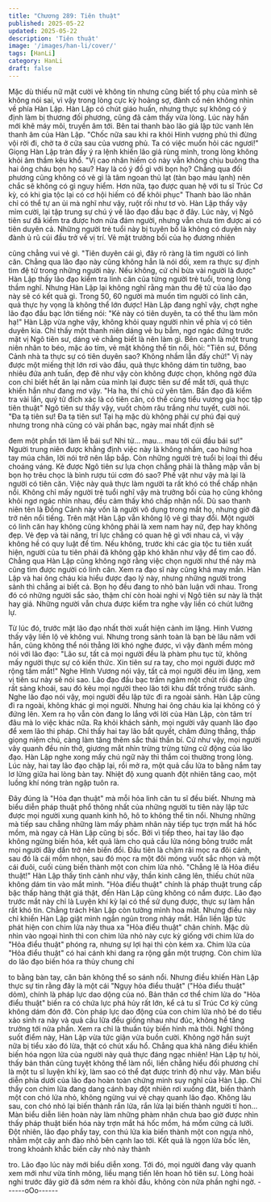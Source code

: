 ```yaml
---
title: "Chương 289: Tiên thuật"
published: 2025-05-22
updated: 2025-05-22
description: 'Tiên thuật'
image: '/images/han-li/cover/'
tags: [HanLi]
category: HanLi
draft: false
---
```


Mặc dù thiếu nữ mặt cười vẻ không tin nhưng cũng biết tổ phụ
của mình sẽ không nói sai, vì vậy trong lòng cực kỳ hoảng sợ,
đành cố nén không nhìn về phía Hàn Lập.
Hàn Lập có chút giáo huấn, nhưng thực sự không có ý định làm bị
thương đối phương, cũng đã cảm thấy vừa lòng.
Lúc này hắn mới khẽ máy môi, truyền âm tới.
Bên tai thanh bào lão giả lập tức vanh lên thanh âm của Hàn Lập.
"Chốc nữa sau khi ra khỏi Hinh vương phủ thì đừng vội rời đi, chờ
ta ở cửa sau của vương phủ. Ta có việc muốn hỏi các ngươi!"
Giọng Hàn Lập tràn đầy ý ra lệnh khiến lão giả rùng mình, trong
lòng không khỏi âm thầm kêu khổ.
"Vị cao nhân hiếm có này vẫn không chịu buông tha hai ông cháu
bọn họ sau? Hay là có ý đồ gì với bọn họ? Chẳng qua đối phương
cũng không có vẻ gì là tâm ngoan thủ lạt (tàn bạo máu lạnh) nên
chắc sẽ không có gì nguy hiểm. Hơn nữa, tạo được quan hệ với tu
sĩ Trúc Cơ kỳ, có khi gia tộc lại có cơ hội hiếm có để khôi phục"
Thanh bào lão nhân chỉ có thể tự an ủi mà nghĩ như vậy, ruột rối
như tơ vò.
Hàn Lập thấy vậy mỉm cười, lại tập trung sự chú ý về lão đạo đầu
bạc ở đây.
Lúc này, vị Ngô tiên sư đã kiểm tra được hơn nửa đám người,
nhưng vẫn chưa tìm được ai có tiên duyên cả.
Những người trẻ tuổi này bị tuyên bố là không có duyên này đành
ủ rũ cúi đầu trở về vị trí. Vẻ mặt trưởng bối của họ đương nhiên

cũng chẳng vui vẻ gì.
"Tiên duyên cái gì, đây rõ ràng là tìm người có linh căn. Chẳng
qua lão đạo này cũng không hẳn là nói dối, xem ra thực sự định
tìm đệ tử trong những người này. Nếu không, cứ chỉ bừa vài
người là được" Hàn Lập thấy lão đạo kiểm tra linh căn của từng
người trẻ tuổi, trong lòng thầm nghĩ.
Nhưng Hàn Lập lại không nghĩ rằng màn thu đệ tử của lão đạo
này sẽ có kết quả gì. Trong 50, 60 người mà muốn tìm người có
linh căn, quả thực hy vọng là không thể lớn được!
Hàn Lập đang nghĩ vậy, chợt nghe lão đạo đầu bạc lớn tiếng nói:
"Kẻ này có tiên duyên, ta có thể thu làm môn hạ!"
Hàn Lập vừa nghe vậy, không khỏi quay người nhìn về phía vị có
tiên duyên kia.
Chỉ thấy một thanh niên dáng vẻ bụ bẫm, ngơ ngác đứng trước
mặt vị Ngô tiên sư, dáng vẻ chẳng biết là nên làm gì.
Bên cạnh là một trung niên nhân to béo, mặc áo tím, vẻ mặt
không thể tin nổi, hỏi:
"Tiên sư, Đồng Cảnh nhà ta thực sự có tiên duyên sao? Không
nhầm lẫn đấy chứ!"
Vị này được một miếng thịt lớn rơi vào đầu, quả thực không dám
tin tưởng, bao nhiêu đứa anh tuấn, đẹp đẽ như vậy còn không
được chọn, không ngờ đứa con chỉ biết hết ăn lại nằm của mình
lại được tiên sư để mắt tới, quả thực khiến hắn như đang mơ vậy.
"Ha ha, thí chủ cứ yên tâm. Bần đạo đã kiểm tra vài lần, quý tử
đích xác là có tiên căn, có thể cùng tiểu vương gia học tập tiên
thuật" Ngô tiên sư thấy vậy, vuốt chòm râu trắng như tuyết, cười
nói.
"Đa tạ tiên sư! Đa tạ tiên sư! Tại hạ mặc dù không phải cự phú đại
quý nhưng trong nhà cũng có vài phần bạc, ngày mai nhất định sẽ

đem một phần tới làm lễ bái sư! Nhi tử… mau… mau tới cúi đầu
bái sư!" Người trung niên được khẳng định việc này là không
nhầm, cao hứng hoa tay múa chân, lời nói trở nên lắp bắp.
Còn những người trẻ tuổi bị loại thì đều choáng váng.
Kẻ được Ngô tiên sư lựa chọn chẳng phải là thằng mập vẫn bị
bọn họ trêu chọc là bình rượu túi cơm đó sao?
Phế vật như vậy mà lại là người có tiên căn. Việc này quả thực
làm người ta rất khó có thể chấp nhận nổi.
Không chỉ mấy người trẻ tuổi nghĩ vậy mà trưởng bối của họ cũng
không khỏi ngơ ngác nhìn nhau, đều cảm thấy khó chấp nhận nổi.
Dù sao thanh niên tên là Đồng Cảnh này vốn là người vô dụng
trong mắt họ, nhưng giờ đã trở nên nổi tiếng.
Trên mặt Hàn Lập vẫn không lộ vẻ gì thay đổi.
Một người có linh căn hay không cũng không phải là xem nam
hay nữ, đẹp hay không đẹp. Vẻ đẹp và tài năng, trí lực chẳng có
quan hệ gì với nhau cả, vì vậy không hề có quy luật để tìm.
Nếu không, trước khi các gia tộc tu tiên xuất hiện, người của tu
tiên phái đã không gặp khó khăn như vậy để tìm cao đồ.
Chẳng qua Hàn Lập cũng không ngờ rằng việc chọn người như
thế này mà cũng tìm được người có linh căn. Xem ra đạo sĩ này
cũng khá may mắn.
Hàn Lập và hai ông cháu kia hiểu được đạo lý này, nhưng những
người trong sảnh thì chẳng ai biết cả.
Bọn họ đều đang to nhỏ bàn luận với nhau.
Trong đó có những người sắc sảo, thậm chí còn hoài nghi vị Ngô
tiên sư này là thật hay giả. Những người vẫn chưa được kiểm tra
nghe vậy liền có chút lưỡng lự.

Từ lúc đó, trước mặt lão đạo nhất thời xuất hiện cảnh im lặng.
Hinh Vương thấy vậy liền lộ vẻ không vui.
Nhưng trong sảnh toàn là bạn bè lâu năm với hắn, cũng không
thể nói thẳng lời khó nghe được, vì vậy đành mềm mỏng nói với
lão đạo:
"Lão sư, tất cả mọi người đều là phàm phu tục tử, không mấy
người thực sự có kiến thức. Xin tiên sư ra tay, cho mọi người
được mở rộng tầm mắt!"
Nghe HInh Vương nói vậy, tất cả mọi người đều im lặng, xem vị
tiên sư này sẽ nói sao.
Lão đạo đầu bạc trầm ngâm một chút rồi đáp ứng rất sảng khoái,
sau đó kêu mọi người theo lão tới khu đất trống trước sảnh.
Nghe lão đạo nói vậy, mọi người đều lập tức đi ra ngoài sảnh.
Hàn Lập cũng đi ra ngoài, không khác gì mọi người.
Nhưng hai ông cháu kia lại không có ý đứng lên. Xem ra họ vẫn
còn đang lo lắng với lời của Hàn Lập, còn tâm trí đâu mà lo việc
khác nữa.
Ra khỏi khách sảnh, mọi người vây quanh lão đạo để xem lão thi
pháp.
Chỉ thấy hai tay lão bắt quyết, châm đứng thẳng, thấp giọng niệm
chú, càng làm tăng thêm sắc thái thần bí.
Cứ như vậy, mọi người vây quanh đều nín thở, giương mắt nhìn
trừng trừng từng cử động của lão đạo.
Hàn Lập nghe xong mấy chú ngữ này thì thầm coi thường trong
lòng.
Lúc này, hai tay lão đạo chập lại, rồi mở ra, một quả cầu lửa to
bằng nắm tay lơ lửng giữa hai lòng bàn tay. Nhiệt độ xung quanh
đột nhiên tăng cao, một luồng khí nóng tràn ngập tuôn ra.

Đây đúng là "Hỏa đạn thuật" mà mỗi hỏa linh căn tu sĩ đều biết.
Nhưng mà biểu diễn pháp thuật phổ thông nhất của những người
tu tiên này lập tức được mọi người xung quanh kinh hô, hô to
không thể tin nổi.
Nhưng những mà tiếp sau chẳng những làm mấy phàm nhân này
tiếp tục trợn mắt há hốc mồm, mà ngay cả Hàn Lập cũng bị sốc.
Bởi vì tiếp theo, hai tay lão đạo không ngừng biến hóa, kết quả
làm cho quả cầu lửa nóng bỏng trước mắt mọi người đây dần trở
nên biến đổi.
Đầu tiên là chậm rãi mọc ra đôi cánh, sau đó là cái mồm nhọn,
sau đó mọc ra một đôi móng vuốt sắc nhọn và một cái đuôi, cuối
cùng biến thành một con chim lửa nhỏ.
"Chẳng lẽ là Hỏa điểu thuật!"
Hàn Lập thấy tình cảnh như vậy, thần kinh căng lên, thiếu chút
nữa không dám tin vào mắt mình.
"Hỏa điểu thuật" chính là pháp thuật trung cấp bậc thấp hàng thật
giá thật, đến Hàn Lập cũng không có nắm được. Lão đạo trước
mắt này chỉ là Luyện khí kỳ lại có thể sử dụng được, thực sự làm
hắn rất khó tin. Chẳng trách Hàn Lập còn tưởng mình hoa mắt.
Nhưng điều này chỉ khiến Hàn Lập giật mình ngắn ngủn trong
nháy mắt.
Hắn liền lập tức phát hiện con chim lửa này thua xa "Hỏa điểu
thuật" chân chính.
Mặc dù nhìn vào ngoại hình thì con chim lửa nhỏ này cực kỳ
giống với chim lửa do "Hỏa điểu thuật" phóng ra, nhưng sự lợi hại
thì còn kém xa.
Chim lửa của "Hỏa điểu thuật" có hai cánh khi dang ra rộng gần
một trượng. Còn chim lửa do lão đạo biến hóa ra thủy chung chỉ

to bằng bàn tay, căn bản không thể so sánh nổi.
Nhưng điều khiến Hàn Lập thực sự tin rằng đây là một cái "Ngụy
hỏa điểu thuật" ("Hỏa điểu thuật" dỏm), chính là pháp lực dao
dộng của nó.
Bản thân cơ thể chim lửa do "Hỏa điểu thuật" biến ra có chứa lực
phá hủy rất lớn, kể cả tu sĩ Trúc Cơ kỳ cũng không dám đón đỡ.
Còn pháp lực dao động của con chim lửa nhỏ bé do tiểu xảo sinh
ra này và quả cầu lửa đều giống nhau như đúc, không hề tăng
trưởng tới nửa phần.
Xem ra chỉ là thuần túy biến hình mà thôi.
Nghĩ thông suốt điểm này, Hàn Lập vừa tức giận vừa buồn cười.
Không ngờ hắn suýt nữa bị tiểu xảo đó lừa, thật có chút xấu hổ.
Chẳng qua khả năng điều khiển biến hóa ngọn lửa của người này
quả thực đáng ngạc nhiên! Hàn Lập tự hỏi, thấy bản thân cũng
tuyệt không thể làm nổi, liền chẳng hiểu đối phương chỉ là một tu
sĩ luyện khí kỳ, làm sao có thể đạt được trình độ như vậy.
Màn biểu diễn phía dưới của lão đạo hoàn toàn chứng minh suy
nghĩ của Hàn Lập.
Chỉ thấy con chim lửa đang dang cánh bay đột nhiên rơi xuống
đât, biến thành một con chó lửa nhỏ, không ngừng vui vẻ chạy
quanh lão đạo.
Không lâu sau, con chó nhỏ lại biến thành rắn lửa, rắn lửa lại biến
thành người tí hon…
Màn biểu diễn liên hoàn này làm những phàm nhân chưa bao giờ
được nhìn thấy pháp thuật biến hóa này trợn mắt há hốc mồm, há
mồm cứng cả lưỡi.
Đột nhiên, lão đạo phẩy tay, con thú lửa kia biến thành một con
ngựa nhỏ, nhằm một cây anh đào nhỏ bên cạnh lao tới. Kết quả
là ngọn lửa bốc lên, trong khoảnh khắc biến cây nhỏ này thành

tro.
Lão đạo lúc này mới biểu diễn xong.
Tới đó, mọi người đang vây quanh xem mới như vừa tỉnh mông,
liều mạng tiến lên hoan hô tiên sư.
Lòng hoài nghi trước đây giờ đã sớm ném ra khỏi đầu, không còn
nửa phần nghi ngờ.
------oOo------
